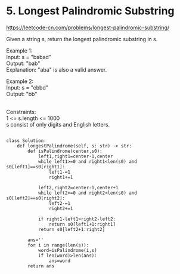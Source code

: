# 5. Longest Palindromic Substring  
https://leetcode-cn.com/problems/longest-palindromic-substring/

Given a string s, return the longest palindromic substring in s.  

Example 1:  
Input: s = "babad"  
Output: "bab"  
Explanation: "aba" is also a valid answer.  

Example 2:  
Input: s = "cbbd"  
Output: "bb"  
 

Constraints:  
1 <= s.length <= 1000  
s consist of only digits and English letters.  


``` python3

class Solution:
    def longestPalindrome(self, s: str) -> str:
        def isPalindrome(center,s0):
            left1,right1=center-1,center
            while left1>=0 and right1<len(s0) and s0[left1]==s0[right1]:
                left1-=1
                right1+=1

            left2,right2=center-1,center+1
            while left2>=0 and right2<len(s0) and s0[left2]==s0[right2]:
                left2-=1
                right2+=1
            
            if right1-left1>right2-left2:
                return s0[left1+1:right1]
            return s0[left2+1:right2]

        ans=''
        for i in range(len(s)):
            word=isPalindrome(i,s)
            if len(word)>len(ans):
                ans=word
        return ans
        
```
